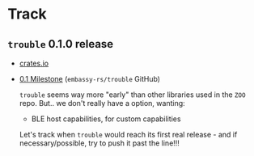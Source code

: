 # Track

## `trouble` 0.1.0 release

- [crates.io](https://crates.io/search?q=trouble)
- [0.1 Milestone](https://github.com/embassy-rs/trouble/milestone/1) (`embassy-rs/trouble` GitHub)

	`trouble` seems way more "early" than other libraries used in the `ZOO` repo. But.. we don't really have a option, wanting:
	
	- BLE host capabilities, for custom capabilities

	Let's track when `trouble` would reach its first real release - and if necessary/possible, try to push it past the line!!!

<!-- #whisper
### Alternatives
	
- `bleps` - also early, and states not to want to grow up. 🧚🧚
-->

